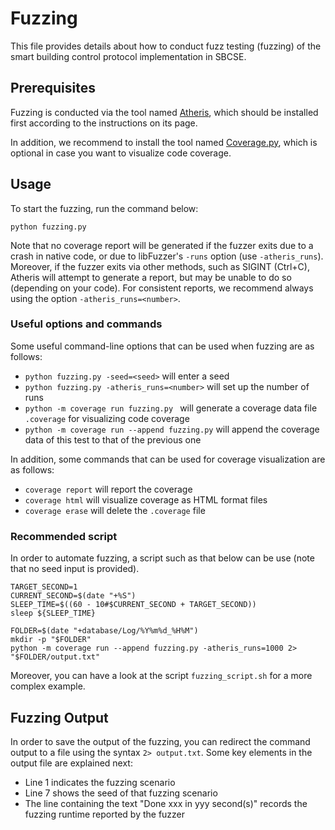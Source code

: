 # Fuzzing

This file provides details about how to conduct fuzz testing (fuzzing) of the smart building control protocol implementation in SBCSE.


## Prerequisites

Fuzzing is conducted via the tool named [Atheris](https://github.com/google/atheris), which should be installed first according to the instructions on its page.

In addition, we recommend to install the tool named [Coverage.py](https://coverage.readthedocs.io/en/latest/), which is optional in case you want to visualize code coverage.


## Usage

To start the fuzzing, run the command below:
```
python fuzzing.py
```

Note that no coverage report will be generated if the fuzzer exits due to a crash in native code, or due to libFuzzer's `-runs` option (use `-atheris_runs`). Moreover, if the fuzzer exits via other methods, such as SIGINT (Ctrl+C), Atheris will attempt to generate a report, but may be unable to do so (depending on your code). For consistent reports, we recommend always using the option `-atheris_runs=<number>`.

### Useful options and commands

Some useful command-line options that can be used when fuzzing are as follows:
- `python fuzzing.py -seed=<seed>` will enter a seed
- `python fuzzing.py -atheris_runs=<number>` will set up the number of runs
- `python -m coverage run fuzzing.py ` will generate a coverage data file `.coverage` for visualizing code coverage
- `python -m coverage run --append fuzzing.py` will append the coverage data of this test to that of the previous one

In addition, some commands that can be used for coverage visualization are as follows:
- `coverage report` will report the coverage
- `coverage html` will visualize coverage as HTML format files
- `coverage erase` will delete the `.coverage` file

### Recommended script

In order to automate fuzzing, a script such as that below can be use (note that no seed input is provided).
```
TARGET_SECOND=1
CURRENT_SECOND=$(date "+%S")
SLEEP_TIME=$((60 - 10#$CURRENT_SECOND + TARGET_SECOND))
sleep ${SLEEP_TIME}

FOLDER=$(date "+database/Log/%Y%m%d_%H%M")
mkdir -p "$FOLDER"
python -m coverage run --append fuzzing.py -atheris_runs=1000 2> "$FOLDER/output.txt"
```

Moreover, you can have a look at the script `fuzzing_script.sh` for a more complex example.


## Fuzzing Output 

In order to save the output of the fuzzing, you can redirect the command output to a file using the syntax `2> output.txt`. Some key elements in the output file are explained next:
- Line 1 indicates the fuzzing scenario
- Line 7 shows the seed of that fuzzing scenario 
- The line containing the text "Done xxx in yyy second(s)" records the fuzzing runtime reported by the fuzzer
